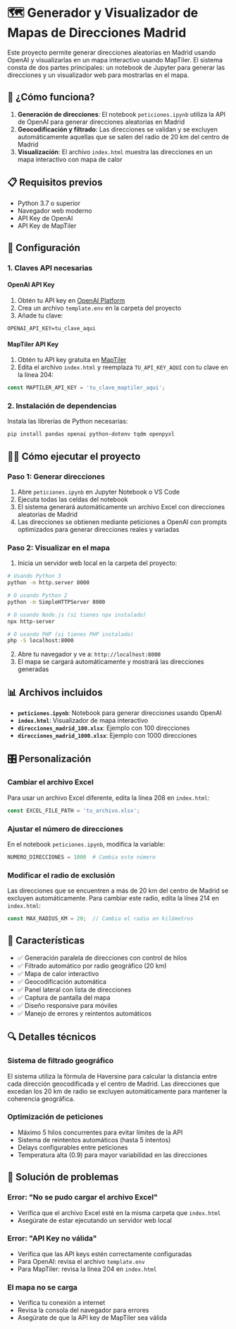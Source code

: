 # 🗺️ Generador y Visualizador de Mapas de Direcciones Madrid

Este proyecto permite generar direcciones aleatorias en Madrid usando OpenAI y visualizarlas en un mapa interactivo usando MapTiler. El sistema consta de dos partes principales: un notebook de Jupyter para generar las direcciones y un visualizador web para mostrarlas en el mapa.

## 🚀 ¿Cómo funciona?

1. **Generación de direcciones**: El notebook `peticiones.ipynb` utiliza la API de OpenAI para generar direcciones aleatorias en Madrid
2. **Geocodificación y filtrado**: Las direcciones se validan y se excluyen automáticamente aquellas que se salen del radio de 20 km del centro de Madrid
3. **Visualización**: El archivo `index.html` muestra las direcciones en un mapa interactivo con mapa de calor

## 📋 Requisitos previos

- Python 3.7 o superior
- Navegador web moderno
- API Key de OpenAI
- API Key de MapTiler

## 🔧 Configuración

### 1. Claves API necesarias

#### OpenAI API Key
1. Obtén tu API key en [OpenAI Platform](https://platform.openai.com/api-keys)
2. Crea un archivo `template.env` en la carpeta del proyecto
3. Añade tu clave:
```
OPENAI_API_KEY=tu_clave_aqui
```

#### MapTiler API Key
1. Obtén tu API key gratuita en [MapTiler](https://www.maptiler.com/cloud/)
2. Edita el archivo `index.html` y reemplaza `TU_API_KEY_AQUI` con tu clave en la línea 204:
```javascript
const MAPTILER_API_KEY = 'tu_clave_maptiler_aqui';
```

### 2. Instalación de dependencias

Instala las librerías de Python necesarias:

```bash
pip install pandas openai python-dotenv tqdm openpyxl
```

## 🏃‍♂️ Cómo ejecutar el proyecto

### Paso 1: Generar direcciones

1. Abre `peticiones.ipynb` en Jupyter Notebook o VS Code
2. Ejecuta todas las celdas del notebook
3. El sistema generará automáticamente un archivo Excel con direcciones aleatorias de Madrid
4. Las direcciones se obtienen mediante peticiones a OpenAI con prompts optimizados para generar direcciones reales y variadas

### Paso 2: Visualizar en el mapa

1. Inicia un servidor web local en la carpeta del proyecto:

```bash
# Usando Python 3
python -m http.server 8000

# O usando Python 2
python -m SimpleHTTPServer 8000

# O usando Node.js (si tienes npx instalado)
npx http-server

# O usando PHP (si tienes PHP instalado)
php -S localhost:8000
```

2. Abre tu navegador y ve a: `http://localhost:8000`
3. El mapa se cargará automáticamente y mostrará las direcciones generadas

## 📊 Archivos incluidos

- **`peticiones.ipynb`**: Notebook para generar direcciones usando OpenAI
- **`index.html`**: Visualizador de mapa interactivo
- **`direcciones_madrid_100.xlsx`**: Ejemplo con 100 direcciones
- **`direcciones_madrid_1000.xlsx`**: Ejemplo con 1000 direcciones

## 🎛️ Personalización

### Cambiar el archivo Excel
Para usar un archivo Excel diferente, edita la línea 208 en `index.html`:
```javascript
const EXCEL_FILE_PATH = 'tu_archivo.xlsx';
```

### Ajustar el número de direcciones
En el notebook `peticiones.ipynb`, modifica la variable:
```python
NUMERO_DIRECCIONES = 1000  # Cambia este número
```

### Modificar el radio de exclusión
Las direcciones que se encuentren a más de 20 km del centro de Madrid se excluyen automáticamente. Para cambiar este radio, edita la línea 214 en `index.html`:
```javascript
const MAX_RADIUS_KM = 20;  // Cambia el radio en kilómetros
```

## 🌟 Características

- ✅ Generación paralela de direcciones con control de hilos
- ✅ Filtrado automático por radio geográfico (20 km)
- ✅ Mapa de calor interactivo
- ✅ Geocodificación automática
- ✅ Panel lateral con lista de direcciones
- ✅ Captura de pantalla del mapa
- ✅ Diseño responsive para móviles
- ✅ Manejo de errores y reintentos automáticos

## 🔍 Detalles técnicos

### Sistema de filtrado geográfico
El sistema utiliza la fórmula de Haversine para calcular la distancia entre cada dirección geocodificada y el centro de Madrid. Las direcciones que excedan los 20 km de radio se excluyen automáticamente para mantener la coherencia geográfica.

### Optimización de peticiones
- Máximo 5 hilos concurrentes para evitar límites de la API
- Sistema de reintentos automáticos (hasta 5 intentos)
- Delays configurables entre peticiones
- Temperatura alta (0.9) para mayor variabilidad en las direcciones

## 🐛 Solución de problemas

### Error: "No se pudo cargar el archivo Excel"
- Verifica que el archivo Excel esté en la misma carpeta que `index.html`
- Asegúrate de estar ejecutando un servidor web local

### Error: "API Key no válida"
- Verifica que las API keys estén correctamente configuradas
- Para OpenAI: revisa el archivo `template.env`
- Para MapTiler: revisa la línea 204 en `index.html`

### El mapa no se carga
- Verifica tu conexión a internet
- Revisa la consola del navegador para errores
- Asegúrate de que la API key de MapTiler sea válida
